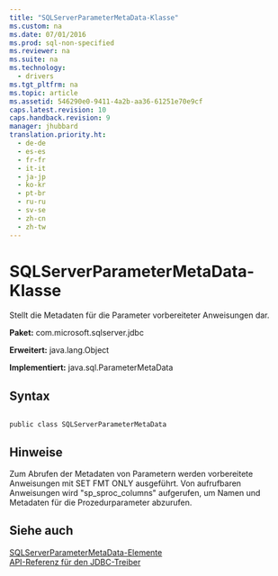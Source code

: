 ```yaml
---
title: "SQLServerParameterMetaData-Klasse"
ms.custom: na
ms.date: 07/01/2016
ms.prod: sql-non-specified
ms.reviewer: na
ms.suite: na
ms.technology: 
  - drivers
ms.tgt_pltfrm: na
ms.topic: article
ms.assetid: 546290e0-9411-4a2b-aa36-61251e70e9cf
caps.latest.revision: 10
caps.handback.revision: 9
manager: jhubbard
translation.priority.ht: 
  - de-de
  - es-es
  - fr-fr
  - it-it
  - ja-jp
  - ko-kr
  - pt-br
  - ru-ru
  - sv-se
  - zh-cn
  - zh-tw
---
```

# SQLServerParameterMetaData-Klasse
  Stellt die Metadaten für die Parameter vorbereiteter Anweisungen dar.  
  
 **Paket:** com.microsoft.sqlserver.jdbc  
  
 **Erweitert:** java.lang.Object  
  
 **Implementiert:** java.sql.ParameterMetaData  
  
## Syntax  
  
```  
  
public class SQLServerParameterMetaData  
```  
  
## Hinweise  
 Zum Abrufen der Metadaten von Parametern werden vorbereitete Anweisungen mit SET FMT ONLY ausgeführt. Von aufrufbaren Anweisungen wird "sp\_sproc\_columns" aufgerufen, um Namen und Metadaten für die Prozedurparameter abzurufen.  
  
## Siehe auch  
 [SQLServerParameterMetaData-Elemente](../content/SQLServerParameterMetaData-Members.md)   
 [API-Referenz für den JDBC-Treiber](../content/JDBC-Driver-API-Reference.md)  
  
  